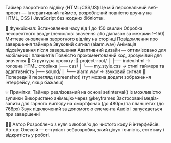  Таймер зворотного відліку (HTML/CSS/JS) Це мій персональний веб-проєкт — інтерактивний таймер, розроблений повністю вручну на HTML, CSS і JavaScript без жодних бібліотек.

🚀 Функціонал: Встановлення часу від 1 до 150 хвилин Обробка некоректного вводу (нечислові значення або діапазон за межами 1–150) Миттєве оновлення зворотного відліку на сторінці Повідомлення про завершення таймера Звуковий сигнал (alarm.wav) Анімація підсвічування після завершення Адаптивний дизайн — оптимізовано для мобільних і планшетів Повністю прокоментований код, зрозумілий для вивчення 📁 Структура проєкту: 📂 project-root/ │ ├── index.html → головна HTML-сторінка ├── css/ │ └── my_style.css → стилі таймера та адаптивність ├── sound/ │ └── alarm.wav → звуковий сигнал 📸 Попередній перегляд (screenshot) (тут можна додати зображення інтерфейсу, якщо бажаєш)

💡 Примітки: Таймер реалізований на основі setInterval() із можливістю зупинки Використано анімацію через @keyframes Застосовані медіа-запити для гарного вигляду на смартфонах (до 480px) та планшетах (до 768px) Звук підключений за допомогою елемента Audio і запускається при завершенні

👨‍💻 Автор Розроблено з нуля з любовʼю до чистого коду й інтерфейсів. Автор: Олексій — ентузіаст веброзробки, який цінує точність, естетику і відкритість у роботі.
